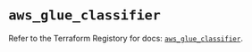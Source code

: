 # `aws_glue_classifier`

Refer to the Terraform Registory for docs: [`aws_glue_classifier`](https://registry.terraform.io/providers/hashicorp/aws/5.14.0/docs/resources/glue_classifier).
